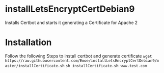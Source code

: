 # installLetsEncryptCertDebian9
Installs Certbot and starts it generating a Certificate for Apache 2

# Installation
Follow the following Steps to install certbot and generate certificate 
`wget https://raw.githubusercontent.com/Emoe/installLetsEncryptCertDebian9/master/installCertificate.sh`
`sh installCertificate.sh www.test.com`
